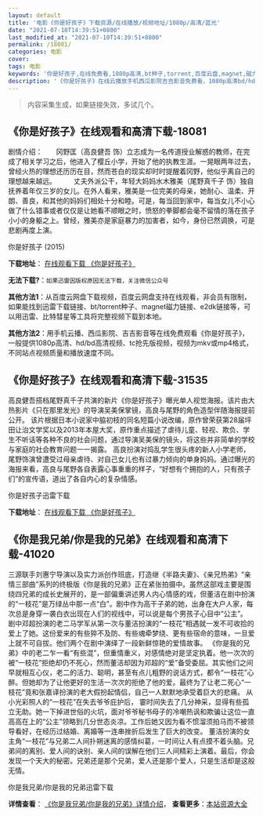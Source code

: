 ```yaml
---
layout: default
title: '电影《你是好孩子》下载资源/在线播放/视频地址/1080p/高清/蓝光'
date: "2021-07-10T14:39:51+0800"
last_modified_at: "2021-07-10T14:39:51+0800"
permalink: /18081/
categories: 电影
cover:
tags: 电影
keywords: '你是好孩子,在线免费看,1080p高清,bt种子,torrent,百度云盘,magnet,磁力链,迅雷下载资源'
description: '《你是好孩子》在线云播放手机西瓜影院吉吉影音免费看，1080p高清bd/hd未删减完整版和tc抢先枪版，mkv/mp4格式，附带bt/torrent种子、magnet/磁力链、百度云盘、网盘资源迅雷下载链接'
---
```


>内容采集生成，如果链接失效，多试几个。


## 《你是好孩子》在线观看和高清下载-18081

剧情介绍：　　冈野匡（高良健吾 饰）立志成为一名传道授业解惑的教师，在完成了相关学习之后，他进入了樱丘小学，开始了他的执教生涯。一晃眼两年过去，曾经火热的理想还历历在目，然而苍白的现实却时时提醒着冈野，他似乎离自己的理想越来越远。  　　丈夫外派公干，年轻大妈妈水木雅美（尾野真千子 饰）独自抚养着年仅三岁的女儿。在外人看来，雅美是一位完美的母亲，她耐心、温柔、开朗、善良，和其他的妈妈们相处十分和睦。可是，每当回到家中，每当女儿不小心做了什么错事或者仅仅是让她看不顺眼之时，愤怒的拳脚都会毫不留情的落在孩子小小的身躯之上。曾经，雅美亦是家庭暴力的加害者，如今，身份已然调换，可是悲剧再度上演。


你是好孩子 (2015)

**下载地址**： [在线观看下载 《你是好孩子》](https://www.btbtdy.me/btdy/dy3204.html) 


**无法下载?**：`如果迅雷因版权原因无法下载，关注微信公众号 `

**其他方法1**：从百度云网盘下载视频，百度云网盘支持在线观看，非会员有限制，如果能找到迅雷下载链接、bt/torrent种子、magnet磁力链接、e2dk链接等，可以用迅雷、比特彗星等工具将完整视频下载到本地。

**其他方法2**：用手机云播、西瓜影院、吉吉影音等在线免费观看《你是好孩子》，一般提供1080p高清、hd/bd高清视频、tc抢先版视频，视频为mkv或mp4格式，不同站点视频质量和播放速度不同。


## 《你是好孩子》在线观看和高清下载-31535

高良健吾搭档尾野真千子共演的新片《你是好孩子》曝光单人视觉海报。该片由大热影片《只在那里发光》的导演吴美保掌镜，高良与尾野的角色造型伴随海报提前公开。 该片根据日本小说家中脇初枝的同名短篇小说改编，原作曾荣获第28届坪田让治文学奖以及2013年本屋大奖，原作重点描述了虐待儿童、轻视、欺负、学生不听话等各种不良的社会问题，通过导演吴美保的镜头，将这些并非简单的学校与家庭的社会教育问题一一揭露。 高良扮演对捣乱学生很头疼的新人小学老师，尾野饰演曾遭受过母亲虐待、对自己女儿也有过暴力倾向的单身妈妈。通过曝光的海报来看，高良与尾野各自表露心事重重的样子，&ldquo;好想有个拥抱的人，只有孩子们”的宣传语，道出了各自内心的复杂情感。<!---剧情end--->


你是好孩子迅雷下载

**下载地址**： [在线观看下载 《你是好孩子》](https://www.993dy.com//vod-detail-id-17170.html) 


## 《你是我兄弟/你是我的兄弟》在线观看和高清下载-41020

三源联手刘惠宁导演以及实力派创作班底，打造继《半路夫妻》、《亲兄热弟》&ldquo;亲情三部曲&rdquo;系列的终极版《你是我的兄弟》正在紧张拍摄中。虽然这部戏主要是围绕四兄弟的成长史展开的，是一部偏重讲述男人内心情感的戏，但董洁在剧中扮演的&ldquo;一枝花”是万绿丛中那一点&ldquo;白&rdquo;。剧中作为高干子弟的她，出身在大户人家，每次总是身穿一袭白衣出现在人们的视线中，可以说是每个男孩子心目中&ldquo;公主”。 剧中邓超扮演的老二马学军从第一次与董洁扮演的&ldquo;一枝花”相遇就一发不可收拾的爱上了她。这份爱来的有些猝不及防、有些魂牵梦绕、更有些宿命的意味，一旦爱上就不可自拔。他们两个在剧中演绎了一段新鲜惊艳的爱情故事。 《你是我的兄弟》中的老二乍一看&ldquo;有些混&rdquo;，但重情重义，对感情绝对是坚定执着。他一次次的被“一枝花”拒绝却仍不死心，然而董洁却因为邓超的&ldquo;爱&rdquo;备受委屈。其实他们之间早就相互心仪，老二的活力、聪明，甚至有点儿粗野的说话方式，都令&ldquo;一枝花”心醉。但她却为了让他更好的生活一次次的拒绝了他的爱。最终为了让老二死心“一枝花”竟和张嘉译扮演的老大假扮起情侣，自己一人默默地承受着巨大的悲痛。 从小光彩照人的&ldquo;一枝花”在失去爷爷庇护后， 霎时间失去了几分神采，显得有些孤立无助。她一下掉进世俗的火坑，面对爷爷秘书母子的冷嘲热讽和欺骗让这位一直高高在上的“公主”领略到几分世态炎凉。工作后她又因为看不惯溜须拍马而不被领导看好，在经历过结婚、离婚等一连串挫折后发生了巨大的改变。 董洁扮演的女主角“一枝花”与兄弟二人间扑朔迷离的感情纠葛，一时间让人有点摸不着头脑。兄弟间的离别、爱人间的诀别、亲人间的误解在他们三人间精彩上演着。最后，你会发现一个天大的秘密。兄弟还是那个兄弟，爱人还是那个爱人，只是生活却是这般无情。


你是我兄弟/你是我的兄弟迅雷下载

**详情查看**： [《你是我兄弟/你是我的兄弟》详情介绍](/movie/41020/)， **查看更多**：[本站资源大全](/movie/t/all/)

